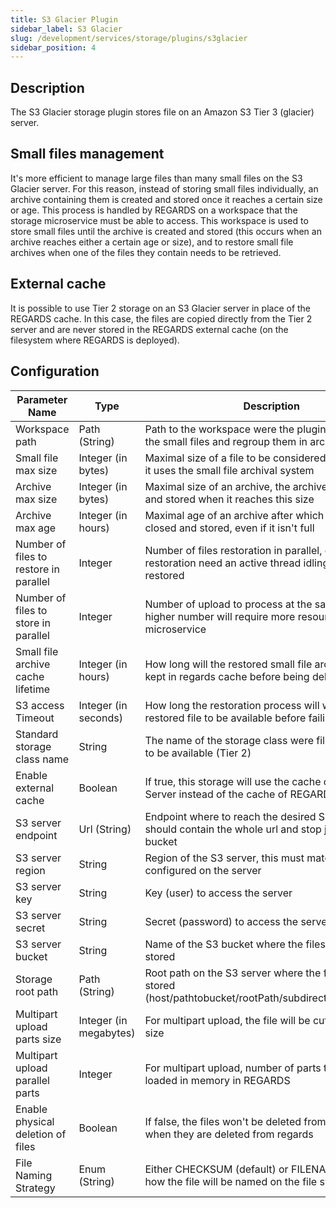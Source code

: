 ```yaml
---
title: S3 Glacier Plugin
sidebar_label: S3 Glacier
slug: /development/services/storage/plugins/s3glacier
sidebar_position: 4
---
```


## Description

The S3 Glacier storage plugin stores file on an Amazon S3 Tier 3 (glacier) server.

## Small files management

It's more efficient to manage large files than many small files on the S3 Glacier server. For this reason, instead of
storing small files individually, an archive containing them is created and stored once it reaches a certain size or
age. This process is handled by REGARDS on a workspace that the storage microservice must be able to access.
This workspace is used to store small files until the archive is created and stored (this occurs when an archive reaches
either a certain age or size), and to restore small file archives when one of the files they contain needs to be
retrieved.

## External cache

It is possible to use Tier 2 storage on an S3 Glacier server in place of the REGARDS cache. In this case, the files are
copied directly from the Tier 2 server and are never stored in the REGARDS external cache (on the filesystem where
REGARDS is deployed).

## Configuration

| Parameter Name                         | Type                   | Description                                                                                                       | 
|----------------------------------------|------------------------|-------------------------------------------------------------------------------------------------------------------|
| Workspace path                         | Path (String)          | Path to the workspace were the plugin will process the small files and regroup them in archives                   |
| Small file max size                    | Integer (in bytes)     | Maximal size of a file to be considered a small file so it uses the small file archival system                    |
| Archive max size                       | Integer (in bytes)     | Maximal size of an archive, the archive will be closed and stored when it reaches this size                       |
| Archive max age                        | Integer (in hours)     | Maximal age of an archive after which it will be closed and stored, even if it isn't full                         |
| Number of files to restore in parallel | Integer                | Number of files restoration in parallel, each restoration need an active thread idling until the file is restored |
| Number of files to store in parallel   | Integer                | Number of upload to process at the same time, an higher number will require more resources from the microservice  |
| Small file archive cache lifetime      | Integer (in hours)     | How long will the restored small file archived will be kept in regards cache before being deleted                 |
| S3 access Timeout                      | Integer (in seconds)   | How long the restoration process will wait for the restored file to be available before failing                   |
| Standard storage class name            | String                 | The name of the storage class were files are moved to be available (Tier 2)                                       |
| Enable external cache                  | Boolean                | If true, this storage will use the cache of the S3 Server instead of the cache of REGARDS                         |
| S3 server endpoint                     | Url (String)           | Endpoint where to reach the desired S3 server, this should contain the whole url and stop just before the bucket  |
| S3 server region                       | String                 | Region of the S3 server, this must match the region configured on the server                                      |
| S3 server key                          | String                 | Key (user) to access the server                                                                                   |
| S3 server secret                       | String                 | Secret (password) to access the server                                                                            |
| S3 server bucket                       | String                 | Name of the S3 bucket where the files should be stored                                                            |
| Storage root path                      | Path (String)          | Root path on the S3 server where the files will be stored (host/pathtobucket/rootPath/subdirectory/checksum)      | 
| Multipart upload parts size            | Integer (in megabytes) | For multipart upload, the file will be cut in part of this size                                                   | 
| Multipart upload parallel parts        | Integer                | For multipart upload, number of parts that will be loaded in memory in REGARDS                                    | 
| Enable physical deletion of files      | Boolean                | If false, the files won't be deleted from the file system when they are deleted from regards                      |
| File Naming Strategy                   | Enum (String)          | Either CHECKSUM (default) or FILENAME, determine how the file will be named on the file system                    |


